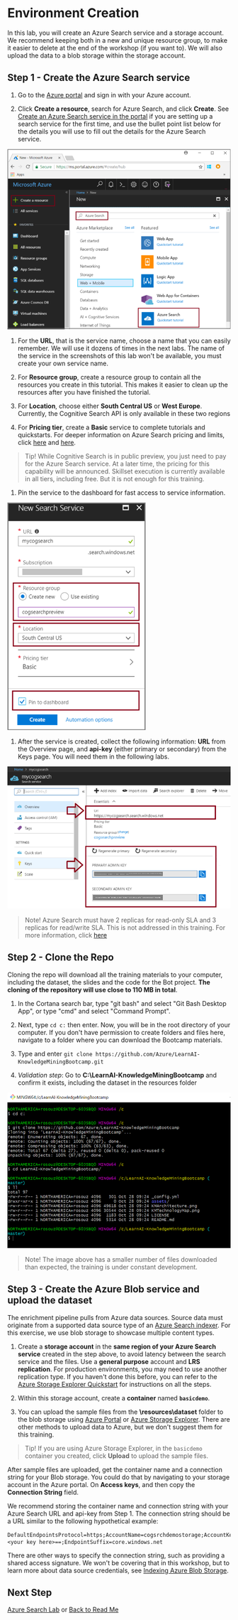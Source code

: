 # Environment Creation

In this lab, you will create an Azure Search service and a storage account. We recommend keeping both in a new and unique resource group, to make it easier to delete at the end of the workshop (if you want to). We will also upload the data to a blob storage within the storage account.

## Step 1 - Create the Azure Search service

1. Go to the [Azure portal](https://portal.azure.com) and sign in with your Azure account.

1. Click **Create a resource**, search for Azure Search, and click **Create**. See [Create an Azure Search service in the portal](https://docs.microsoft.com/en-us/azure/search/search-create-service-portal) if you are setting up a search service for the first time, and use the bullet point list below for the details you will use to fill out the details for the Azure Search service.

  ![Dashboard portal](../resources/images/lab-environment-creation/create-service-full-portal.png)

1. For the **URL**, that is the service name, choose a name that you can easily remember. We will use it dozens of times in the next labs. The name of the service in the screenshots of this lab won't be available, you must create your own service name.

1. For **Resource group**, create a resource group to contain all the resources you create in this tutorial. This makes it easier to clean up the resources after you have finished the tutorial.

1. For **Location**, choose either **South Central US** or **West Europe**. Currently, the Cognitive Search API is only available in these two regions

1. For **Pricing tier**, create a **Basic** service to complete tutorials and quickstarts. For deeper information on Azure Search pricing and limits, click [here](https://azure.microsoft.com/pricing/details/search/) and [here](https://docs.microsoft.com/en-us/azure/search/search-limits-quotas-capacity). 

  > Tip! While Cognitive Search is in public preview, you just need to pay for the Azure Search service.  At a later time, the pricing for this capability will be announced. Skillset execution is currently available in all tiers, including free. But it is not enough for this training.

1. Pin the service to the dashboard for fast access to service information.

  ![Service definition page in the portal](../resources/images/lab-environment-creation/create-search-service.png)

1. After the service is created, collect the following information: **URL** from the Overview page, and **api-key** (either primary or secondary) from the Keys page. You will need them in the following labs.

  ![Endpoint and key information in the portal](../resources/images/lab-environment-creation/create-search-collect-info.png "Endpoint and key information in the portal")

>Note!
> Azure Search must have 2 replicas for read-only SLA and 3 replicas for read/write SLA. This is not addressed in this training. For more information, click [here](https://azure.microsoft.com/en-us/support/legal/sla/search/v1_0/)

## Step 2 - Clone the Repo

Cloning the repo will download all the training materials to your computer, including the dataset, the slides and the code for the Bot project. **The cloning of the repository will use close to 110 MB in total**.

1. In the Cortana search bar, type "git bash" and select "Git Bash Desktop App", or type "cmd" and select "Command Prompt".

1. Next, type `cd c:` then enter. Now, you will be in the root directory of your computer. If you don't have permission to create folders and files here, navigate to a folder where you can download the Bootcamp materials.

1. Type and enter `git clone https://github.com/Azure/LearnAI-KnowledgeMiningBootcamp.git`

1. *Validation step*: Go to **C:\LearnAI-KnowledgeMiningBootcamp** and confirm it exists, including the dataset in the resources folder

![Git process](../resources/images/lab-environment-creation/git.png)

>Note! The image above has a smaller number of files downloaded than expected, the training is under constant development.

## Step 3 - Create the Azure Blob service and upload the dataset

The enrichment pipeline pulls from Azure data sources. Source data must originate from a supported data source type of an [Azure Search indexer](https://docs.microsoft.com/en-us/azure/search/search-indexer-overview). For this exercise, we use blob storage to showcase multiple content types.

 1. Create a **storage account** in the **same region of your Azure Search service** created in the step above, to avoid latency between the search service and the files.  Use a **general purpose** account and **LRS replication**. For production environments, you may need to use another replication type. If you haven't done this before, you can refer to the [Azure Storage Explorer Quickstart](https://docs.microsoft.com/en-us/azure/vs-azure-tools-storage-manage-with-storage-explorer?tabs=windows) for instructions on all the steps.

 1. Within this storage account, create a **container** named **`basicdemo`**.

 1. You can upload the sample files from the **\resources\dataset** folder to the blob storage using [Azure Portal](https://docs.microsoft.com/en-us/azure/storage/blobs/storage-quickstart-blobs-portal) or [Azure Storage Explorer](https://docs.microsoft.com/en-us/azure/storage/blobs/storage-quickstart-blobs-storage-explorer). There are other methods to upload data to Azure, but we don't  suggest them for this training.

>Tip! If you are using Azure Storage Explorer, in the `basicdemo` container you created, click **Upload** to upload the sample files.

 After sample files are uploaded, get the container name and a connection string for your Blob storage. You could do that by navigating to your storage account in the Azure portal. On **Access keys**, and then copy the **Connection String**  field.

 We recommend storing the container name and connection string with your Azure Search URL and api-key from Step 1. The connection string should be a URL similar to the following hypothetical example:

  ```http
  DefaultEndpointsProtocol=https;AccountName=cogsrchdemostorage;AccountKey=<your key here>==;EndpointSuffix=core.windows.net
  ```

There are other ways to specify the connection string, such as providing a shared access signature. We won't be covering that in this workshop, but to learn more about data source credentials, see [Indexing Azure Blob Storage](https://docs.microsoft.com/en-us/azure/search/search-howto-indexing-azure-blob-storage).

## Next Step

[Azure Search Lab](../labs/lab-azure-search.md) or
[Back to Read Me](../README.md)